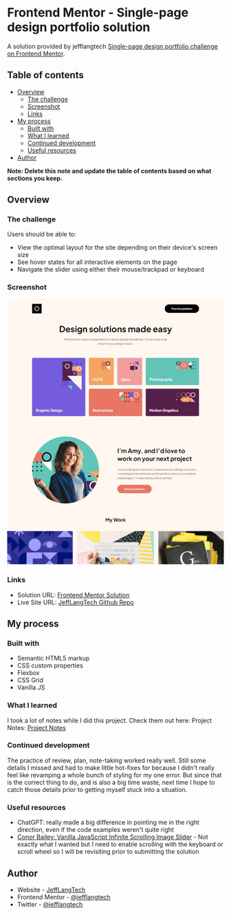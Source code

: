 # Frontend Mentor - Single-page design portfolio solution

A solution provided by jefflangtech [Single-page design portfolio challenge on Frontend Mentor](https://www.frontendmentor.io/challenges/singlepage-design-portfolio-2MMhyhfKVo).

## Table of contents

- [Overview](#overview)
  - [The challenge](#the-challenge)
  - [Screenshot](#screenshot)
  - [Links](#links)
- [My process](#my-process)
  - [Built with](#built-with)
  - [What I learned](#what-i-learned)
  - [Continued development](#continued-development)
  - [Useful resources](#useful-resources)
- [Author](#author)

**Note: Delete this note and update the table of contents based on what sections you keep.**

## Overview

### The challenge

Users should be able to:

- View the optimal layout for the site depending on their device's screen size
- See hover states for all interactive elements on the page
- Navigate the slider using either their mouse/trackpad or keyboard

### Screenshot

![](./preview.jpg)

### Links

- Solution URL: [Frontend Mentor Solution](https://your-solution-url.com)
- Live Site URL: [JeffLangTech Github Repo](https://jefflangtech.github.io/design-portfolio/index.html)

## My process

### Built with

- Semantic HTML5 markup
- CSS custom properties
- Flexbox
- CSS Grid
- Vanilla JS

### What I learned

I took a lot of notes while I did this project. Check them out here: 
Project Notes: [Project Notes](./NOTES.md)

### Continued development

The practice of review, plan, note-taking worked really well. Still some details I missed and had to make little hot-fixes for because I didn't really feel like revamping a whole bunch of styling for my one error. But since that is the correct thing to do, and is also a big time waste, next time I hope to catch those details prior to getting myself stuck into a situation.

### Useful resources

- ChatGPT: really made a big difference in pointing me in the right direction, even if the code examples weren't quite right
- [Conor Bailey: Vanilla JavaScript Infinite Scrolling Image Slider](https://youtu.be/4UXJb4rjeDg) - Not exactly what I wanted but I need to enable scrolling with the keyboard or scroll wheel so I will be revisiting prior to submitting the solution

## Author

- Website - [JeffLangTech](https://jefflangtech.github.io/)
- Frontend Mentor - [@jefflangtech](https://www.frontendmentor.io/profile/jefflangtech)
- Twitter - [@jefflangtech](https://www.twitter.com/jefflangtech)